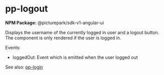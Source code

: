 # pp-logout

**NPM Package:** @picturepark/sdk-v1-angular-ui

Displays the username of the currently logged in user and a logout button. The component is only rendered if the user is logged in.

Events:

- loggedOut: Event which is emitted when the user logged out

See also: [pp-login](pp-login.md)